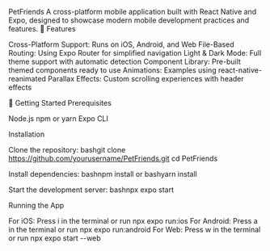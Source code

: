 PetFriends
A cross-platform mobile application built with React Native and Expo, designed to showcase modern mobile development practices and features.
📱 Features

Cross-Platform Support: Runs on iOS, Android, and Web
File-Based Routing: Using Expo Router for simplified navigation
Light & Dark Mode: Full theme support with automatic detection
Component Library: Pre-built themed components ready to use
Animations: Examples using react-native-reanimated
Parallax Effects: Custom scrolling experiences with header effects

🚀 Getting Started
Prerequisites

Node.js
npm or yarn
Expo CLI

Installation

Clone the repository:
bashgit clone https://github.com/yourusername/PetFriends.git
cd PetFriends

Install dependencies:
bashnpm install
or
bashyarn install

Start the development server:
bashnpx expo start


Running the App

For iOS: Press i in the terminal or run npx expo run:ios
For Android: Press a in the terminal or run npx expo run:android
For Web: Press w in the terminal or run npx expo start --web
